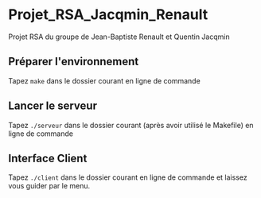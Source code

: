 # Projet_RSA_Jacqmin_Renault

Projet RSA du groupe de Jean-Baptiste Renault et Quentin Jacqmin

## Préparer l'environnement

Tapez ```make``` dans le dossier courant en ligne de commande

## Lancer le serveur

Tapez ```./serveur``` dans le dossier courant (après avoir utilisé le Makefile) en ligne de commande

## Interface Client

Tapez ```./client``` dans le dossier courant en ligne de commande et laissez vous guider par le menu.
